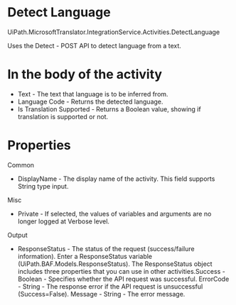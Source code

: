 ﻿# Detect Language

UiPath.MicrosoftTranslator.IntegrationService.Activities.DetectLanguage

Uses the Detect - POST API to detect language from a text.

# In the body of the activity

* Text - The text that language is to be inferred from.
* Language Code - Returns the detected language.
* Is Translation Supported - Returns a Boolean value, showing if translation is supported or not.

# Properties

Common

* DisplayName - The display name of the activity. This field supports String type input.

Misc

* Private - If selected, the values of variables and arguments are no longer logged at Verbose level.

Output

* ResponseStatus - The status of the request (success/failure information). Enter a ResponseStatus variable (UiPath.BAF.Models.ResponseStatus). The ResponseStatus object includes three properties that you can use in other activities.Success - Boolean - Specifies whether the API request was successful. ErrorCode - String - The response error if the API request is unsuccessful (Success=False). Message - String - The error message.
